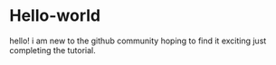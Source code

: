 # Hello-world
hello! i am new to the github community hoping to find it exciting 
just completing the tutorial.
